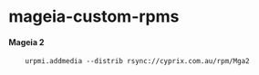 mageia-custom-rpms
==================

#### Mageia 2
```
    urpmi.addmedia --distrib rsync://cyprix.com.au/rpm/Mga2
```
